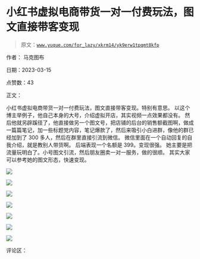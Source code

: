 # 小红书虚拟电商带货一对一付费玩法，图文直接带客变现

> 原文：[`www.yuque.com/for_lazy/xkrm14/yk9erw1tpqmt8kfp`](https://www.yuque.com/for_lazy/xkrm14/yk9erw1tpqmt8kfp)

作者： 马克图布

日期：2023-03-15

点赞数：43

正文：

小红书虚拟电商带货一对一付费玩法，图文直接带客变现。特别有意思。 以这个博主举例子，他自己本身的大号，介绍虚拟开店，其实视频一点效果都没有。 然后他就另辟蹊径了，他直接做另一个图文号，把店铺的后台的销售额截图啊，做成一篇篇笔记，加一些标题党内容，笔记爆款了，然后来吸引小白进群，像他的群已经加到了 300 多人，然后在群里直接引流到微信。 微信里面在一个自动回复的自我介绍，就是教别人带货啊。 后端表现一个名额是 399。变现很强。 她主要是把流量玩明白了。小号图文引流，然后朋友圈卖一对一服务，做的很顺。 其实大家可以参考她的图文形态，快速变现。

![](img/9899bd13b936b10778bdb6a9557a08a3.png)  

![](img/855bd9aef61152efa730ff526405198f.png)

![](img/c0d4659f708a7a25eb35105166111772.png)  

![](img/2f86bed6111787b51a070b393a087fd4.png)  

![](img/387cc727b3921e5ad446faf70bd034da.png)  

![](img/6d543c1a9db95d968452d5146678b4b2.png)  

![](img/4ca84c25925070a3170efd2a30ab9e3d.png)  

评论区：

